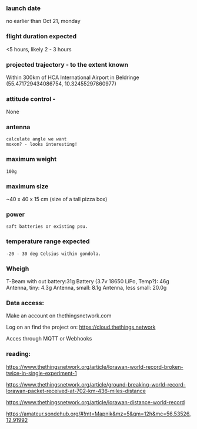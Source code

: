 ### launch date

no earlier than Oct 21, monday

### flight duration expected
<5 hours, likely 2 - 3 hours

### projected trajectory - to the extent known
Within 300km of HCA International Airport in Beldringe (55.471729434086754, 10.32455297860977)

### attitude control -
None

### antenna
	calculate angle we want
	moxon? - looks interesting!

### maximum weight
	100g

### maximum size
 ~40 x 40 x 15 cm (size of a tall pizza box)
 
### power
	saft batteries or existing psu.

### temperature range expected
	-20 - 30 deg Celsius within gondola.

### Wheigh
T-Beam with out battery:31g
Battery (3.7v 18650 LiPo, Temp?): 46g
Antenna, tiny: 4.3g
Antenna, small: 8.1g
Antenna, less small: 20.0g

### Data access:
Make an account on thethingsnetwork.com

Log on an find the project on:
https://cloud.thethings.network

Acces through MQTT or Webhooks

### reading:

https://www.thethingsnetwork.org/article/lorawan-world-record-broken-twice-in-single-experiment-1

https://www.thethingsnetwork.org/article/ground-breaking-world-record-lorawan-packet-received-at-702-km-436-miles-distance

https://www.thethingsnetwork.org/article/lorawan-distance-world-record

https://amateur.sondehub.org/#!mt=Mapnik&mz=5&qm=12h&mc=56.53526,12.91992
